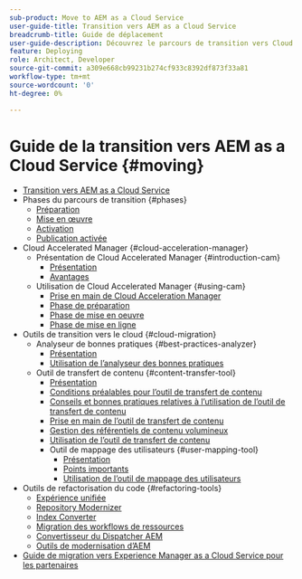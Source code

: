 ```yaml
---
sub-product: Move to AEM as a Cloud Service
user-guide-title: Transition vers AEM as a Cloud Service
breadcrumb-title: Guide de déplacement
user-guide-description: Découvrez le parcours de transition vers Cloud Service.
feature: Deploying
role: Architect, Developer
source-git-commit: a309e668cb99231b274cf933c8392df873f33a81
workflow-type: tm+mt
source-wordcount: '0'
ht-degree: 0%

---
```



# Guide de la transition vers AEM as a Cloud Service {#moving}

+ [Transition vers AEM as a Cloud Service](/help/move-to-cloud-service/home.md)
+ Phases du parcours de transition {#phases}
   + [Préparation](/help/move-to-cloud-service/migration-readiness.md)
   + [Mise en œuvre](/help/move-to-cloud-service/migration-implementation.md)
   + [Activation](/help/move-to-cloud-service/migration-go-live.md)
   + [Publication activée](/help/move-to-cloud-service/migration-post-go-live.md)
+ Cloud Accelerated Manager {#cloud-acceleration-manager}
   + Présentation de Cloud Accelerated Manager {#introduction-cam}
      + [Présentation](/help/move-to-cloud-service/cloud-acceleration-manager/introduction/overview-cam.md)
      + [Avantages](/help/move-to-cloud-service/cloud-acceleration-manager/introduction/benefits-cam.md)
   + Utilisation de Cloud Accelerated Manager {#using-cam}
      + [Prise en main de Cloud Acceleration Manager](/help/move-to-cloud-service/cloud-acceleration-manager/using-cam/getting-started-cam.md)
      + [Phase de préparation](/help/move-to-cloud-service/cloud-acceleration-manager/using-cam/cam-readiness-phase.md)
      + [Phase de mise en oeuvre](/help/move-to-cloud-service/cloud-acceleration-manager/using-cam/cam-implementation-phase.md)
      + [Phase de mise en ligne](/help/move-to-cloud-service/cloud-acceleration-manager/using-cam/cam-golive-phase.md)
+ Outils de transition vers le cloud {#cloud-migration}
   + Analyseur de bonnes pratiques {#best-practices-analyzer}
      + [Présentation](/help/move-to-cloud-service/best-practices-analyzer/overview-best-practices-analyzer.md)
      + [Utilisation de l’analyseur des bonnes pratiques](/help/move-to-cloud-service/best-practices-analyzer/using-best-practices-analyzer.md)
   + Outil de transfert de contenu {#content-transfer-tool}
      + [Présentation](/help/move-to-cloud-service/content-transfer-tool/using-content-transfer-tool/overview-content-transfer-tool.md)
      + [Conditions préalables pour l’outil de transfert de contenu](/help/move-to-cloud-service/content-transfer-tool/using-content-transfer-tool/prerequisites-content-transfer-tool.md)
      + [Conseils et bonnes pratiques relatives à l’utilisation de l’outil de transfert de contenu](/help/move-to-cloud-service/content-transfer-tool/using-content-transfer-tool/guidelines-best-practices-content-transfer-tool.md)
      + [Prise en main de l’outil de transfert de contenu](/help/move-to-cloud-service/content-transfer-tool/using-content-transfer-tool/gettting-started-content-transfer-tool.md)
      + [Gestion des référentiels de contenu volumineux](/help/move-to-cloud-service/content-transfer-tool/using-content-transfer-tool/handling-large-content-repositories.md)
      + [Utilisation de l’outil de transfert de contenu](/help/move-to-cloud-service/content-transfer-tool/using-content-transfer-tool.md)
      + Outil de mappage des utilisateurs {#user-mapping-tool}
         + [Présentation](/help/move-to-cloud-service/content-transfer-tool/user-mapping-tool/overview-user-mapping-tool.md)
         + [Points importants](/help/move-to-cloud-service/content-transfer-tool/user-mapping-tool/considerations-user-mapping-tool.md)
         + [Utilisation de l’outil de mappage des utilisateurs](/help/move-to-cloud-service/content-transfer-tool/user-mapping-tool/using-user-mapping-tool.md)
+ Outils de refactorisation du code {#refactoring-tools}
   + [Expérience unifiée](/help/move-to-cloud-service/unified-experience.md)
   + [Repository Modernizer](/help/move-to-cloud-service/refactoring-tools/repo-modernizer.md)
   + [Index Converter](/help/move-to-cloud-service/refactoring-tools/index-converter.md)
   + [Migration des workflows de ressources](/help/move-to-cloud-service/moving-to-aem-assets/asset-workflow-migration-tool.md)
   + [Convertisseur du Dispatcher AEM](/help/move-to-cloud-service/refactoring-tools/dispatcher-transformation-utility-tools.md)
   + [Outils de modernisation d’AEM](/help/move-to-cloud-service/refactoring-tools/aem-modernization-tools.md)
+ [Guide de migration vers Experience Manager as a Cloud Service pour les partenaires](/help/move-to-cloud-service/getting-started.md)
